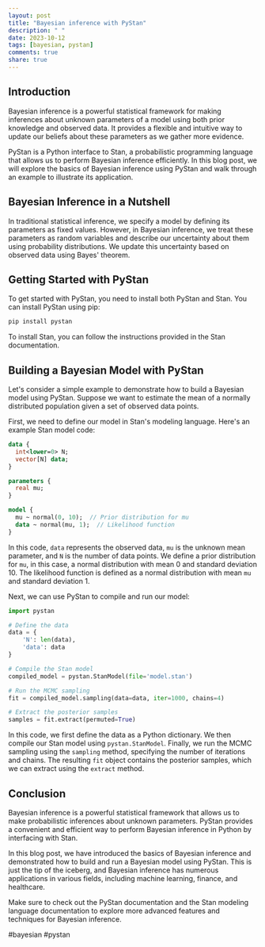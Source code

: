 ```yaml
---
layout: post
title: "Bayesian inference with PyStan"
description: " "
date: 2023-10-12
tags: [bayesian, pystan]
comments: true
share: true
---
```


## Introduction

Bayesian inference is a powerful statistical framework for making inferences about unknown parameters of a model using both prior knowledge and observed data. It provides a flexible and intuitive way to update our beliefs about these parameters as we gather more evidence.

PyStan is a Python interface to Stan, a probabilistic programming language that allows us to perform Bayesian inference efficiently. In this blog post, we will explore the basics of Bayesian inference using PyStan and walk through an example to illustrate its application.

## Bayesian Inference in a Nutshell

In traditional statistical inference, we specify a model by defining its parameters as fixed values. However, in Bayesian inference, we treat these parameters as random variables and describe our uncertainty about them using probability distributions. We update this uncertainty based on observed data using Bayes' theorem.

## Getting Started with PyStan

To get started with PyStan, you need to install both PyStan and Stan. You can install PyStan using pip:

```python
pip install pystan
```

To install Stan, you can follow the instructions provided in the Stan documentation.

## Building a Bayesian Model with PyStan

Let's consider a simple example to demonstrate how to build a Bayesian model using PyStan. Suppose we want to estimate the mean of a normally distributed population given a set of observed data points.

First, we need to define our model in Stan's modeling language. Here's an example Stan model code:

```stan
data {
  int<lower=0> N;
  vector[N] data;
}

parameters {
  real mu;
}

model {
  mu ~ normal(0, 10);  // Prior distribution for mu
  data ~ normal(mu, 1);  // Likelihood function
}
```

In this code, `data` represents the observed data, `mu` is the unknown mean parameter, and `N` is the number of data points. We define a prior distribution for `mu`, in this case, a normal distribution with mean 0 and standard deviation 10. The likelihood function is defined as a normal distribution with mean `mu` and standard deviation 1.

Next, we can use PyStan to compile and run our model:

```python
import pystan

# Define the data
data = {
    'N': len(data),
    'data': data
}

# Compile the Stan model
compiled_model = pystan.StanModel(file='model.stan')

# Run the MCMC sampling
fit = compiled_model.sampling(data=data, iter=1000, chains=4)

# Extract the posterior samples
samples = fit.extract(permuted=True)
```

In this code, we first define the data as a Python dictionary. We then compile our Stan model using `pystan.StanModel`. Finally, we run the MCMC sampling using the `sampling` method, specifying the number of iterations and chains. The resulting `fit` object contains the posterior samples, which we can extract using the `extract` method.

## Conclusion

Bayesian inference is a powerful statistical framework that allows us to make probabilistic inferences about unknown parameters. PyStan provides a convenient and efficient way to perform Bayesian inference in Python by interfacing with Stan.

In this blog post, we have introduced the basics of Bayesian inference and demonstrated how to build and run a Bayesian model using PyStan. This is just the tip of the iceberg, and Bayesian inference has numerous applications in various fields, including machine learning, finance, and healthcare.

Make sure to check out the PyStan documentation and the Stan modeling language documentation to explore more advanced features and techniques for Bayesian inference.

#bayesian #pystan